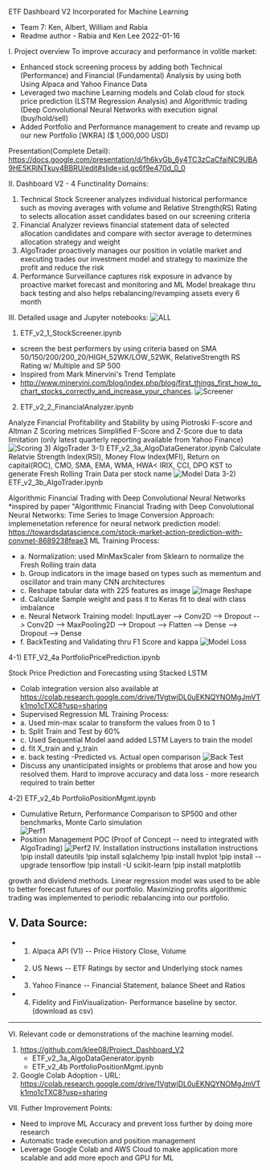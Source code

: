 ETF Dashboard V2 Incorporated for Machine Learning
- Team 7: Ken, Albert, William and Rabia
- Readme author - Rabia and Ken Lee 2022-01-16

I. Project overview
To improve accuracy and performance in volitle market:
- Enhanced stock screening process by adding both Technical (Performance) and Financial (Fundamental) Analysis by using both Using Alpaca and Yahoo Finance Data 
- Leveraged two machine Learning models and Colab cloud for stock price prediction (LSTM Regression Analysis) and Algorithmic trading (Deep Convolutional Neural Networks with execution signal (buy/hold/sell)
- Added Portfolio and Performance management to create and revamp up our new Portfolio [WKRA] ($ 1,000,000 USD) 

Presentation(Complete Detail): https://docs.google.com/presentation/d/1h6kvGb_6y4TC3zCaCfaiNC9UBA9HESKRjNTkuy4BBRU/edit#slide=id.gc6f9e470d_0_0

II. Dashboard V2 - 4 Functinality Domains:
1. Technical Stock Screener analyzes individual historical performance such as moving averages with volume and Relative Strength(RS) Rating to selects allocation asset candidates based on our screening criteria
2. Financial Analyzer reviews financial statement data of selected allocation candidates and compare with sector average 
to determines allocation strategy and weight
3. AlgoTrader proactively manages our position in volatile market and executing trades our investment model and strategy 
to maximize the profit and reduce the risk
4. Performance Surveillance captures risk exposure in advance by proactive market forecast and monitoring and 
ML Model breakage thru back testing and also helps rebalancing/revamping assets every 6 month 

III. Detailed usage and Jupyter notebooks: 
![ALL](https://github.com/klee08/Project_Dashboard_V2/blob/main/Resources/image9.PNG)
1) ETF_v2_1_StockScreener.ipynb 

- screen the best performers by using criteria based on SMA 50/150/200/200_20/HIGH_52WK/LOW_52WK, RelativeStrength RS Rating w/ Multiple and SP 500 
- Inspired from Mark Minervini's Trend Template
- http://www.minervini.com/blog/index.php/blog/first_things_first_how_to_chart_stocks_correctly_and_increase_your_chances.
![Screener](https://github.com/klee08/Project_Dashboard_V2/blob/main/Resources/image5.PNG)
2) ETF_v2_2_FinancialAnalyzer.ipynb

Analyze Financial Profitability and Stability by using Piotroski F-score and Altman Z Scoring metrices 
Simplified F-Score and Z-Score due to data limitation (only latest quarterly reporting available from Yahoo Finance)
![Scoring](https://github.com/klee08/Project_Dashboard_V2/blob/main/Resources/image6.PNG)
3) AlgoTrader
3-1) ETF_v2_3a_AlgoDataGenerator.ipynb
Calculate Relatvie Strength Index(RSI), Money Flow Index(MFI), Return on capital(ROC), 
CMO, SMA, EMA, WMA, HWA< IRIX, CCI, DPO KST to generate Fresh Rolling Train Data per stock name
![Model Data](https://github.com/klee08/Project_Dashboard_V2/blob/main/Resources/image4.PNG)
3-2) ETF_v2_3b_AlgoTrader.ipynb

Algorithmic Financial Trading with Deep Convolutional Neural Networks
*inspired by paper "Algorithmic Financial Trading with Deep Convolutional Neural Networks: Time Series to Image Conversion Approach:
implemenetation reference for neural network prediction model: https://towardsdatascience.com/stock-market-action-prediction-with-convnet-8689238feae3
ML Training Process:
- a. Normalization: used MinMaxScaler from Sklearn to normalize the Fresh Rolling train data 
- b. Group indicators in the image based on types such as mementum and oscillator and train many CNN architectures
- c. Reshape tabular data with 225 features as image
![Image Reshape](https://github.com/klee08/Project_Dashboard_V2/blob/main/Resources/image1.PNG)
- d. Calculate Sample weight and pass it to Keras fit to deal with class imbalance
- e. Neural Network Training model: InputLayer --> Conv2D --> Dropout --> Conv2D --> MaxPooling2D --> Dropout --> Flatten --> Dense --> Dropout --> Dense
- f. BackTesting and Validating thru F1 Score and kappa
![Model Loss](https://github.com/klee08/Project_Dashboard_V2/blob/main/Resources/image2.PNG)

4-1) ETF_V2_4a PortfolioPricePrediction.ipynb

Stock Price Prediction and Forecasting using Stacked LSTM
- Colab integration version also available at https://colab.research.google.com/drive/1VgtwjDL0uEKNQYNOMgJmVTk1mo1cTXC8?usp=sharing
- Supervised Regression
ML Training Process:
- a. Used min-max scalar to transform the values from 0 to 1
- b. Split Train and Test by 60%
- c. Used Sequential Model aand added LSTM Layers to train the model
- d. fit X_train and y_train 
- e. back testing -Predicted vs. Actual open comparison
![Back Test](https://github.com/klee08/Project_Dashboard_V2/blob/main/Resources/image3.PNG)
- Discuss any unanticipated insights or problems that arose and how you resolved them.
   Hard to improve accuracy and data loss - more research required to train better

4-2) ETF_v2_4b PortfolioPositionMgmt.ipynb

- Cumulative Return, Performance Comparison to SP500 and other benchmarks, Monte Carlo simulation  
![Perf1](https://github.com/klee08/Project_Dashboard_V2/blob/main/Resources/image8.PNG)
- Position Management POC (Proof of Concept -- need to integrated with AlgoTrading)
![Perf2](https://github.com/klee08/Project_Dashboard_V2/blob/main/Resources/image7.PNG)
IV. Installation instructions
installation instructions
!pip install dateutils
!pip install sqlalchemy
!pip install hvplot
!pip install --upgrade tensorflow
!pip install -U scikit-learn
!pip install matplotlib

growth and dividend methods. Linear regression model was used to be able to better forecast futures of our portfolio. Maximizing profits algorithmic trading was implemented to periodic rebalancing into our portfolio.

V. Data Source:
-------------------------
- 1. Alpaca  API (V1) -- Price History Close, Volume
- 2. US News -- ETF Ratings by sector and Underlying stock names 
- 3. Yahoo Finance -- Financial Statement, balance Sheet and Ratios
- 4. Fidelity and FinVisualization- Performance baseline by sector. (download as csv) 
--------------------------   
  
VI. Relevant code or demonstrations of the machine learning model.
   1. https://github.com/klee08/Project_Dashboard_V2
      - ETF_v2_3a_AlgoDataGenerator.ipynb
      - ETF_v2_4b PortfolioPositionMgmt.ipynb
   2. Google Colab Adoption - URL: https://colab.research.google.com/drive/1VgtwjDL0uEKNQYNOMgJmVTk1mo1cTXC8?usp=sharing

VII. Futher Improvement Points:
  - Need to improve ML Accuracy and prevent loss further by doing more research
  - Automatic trade execution and position management 
  - Leverage Google Colab and AWS Cloud to make application more scalable and add more epoch and GPU for ML
